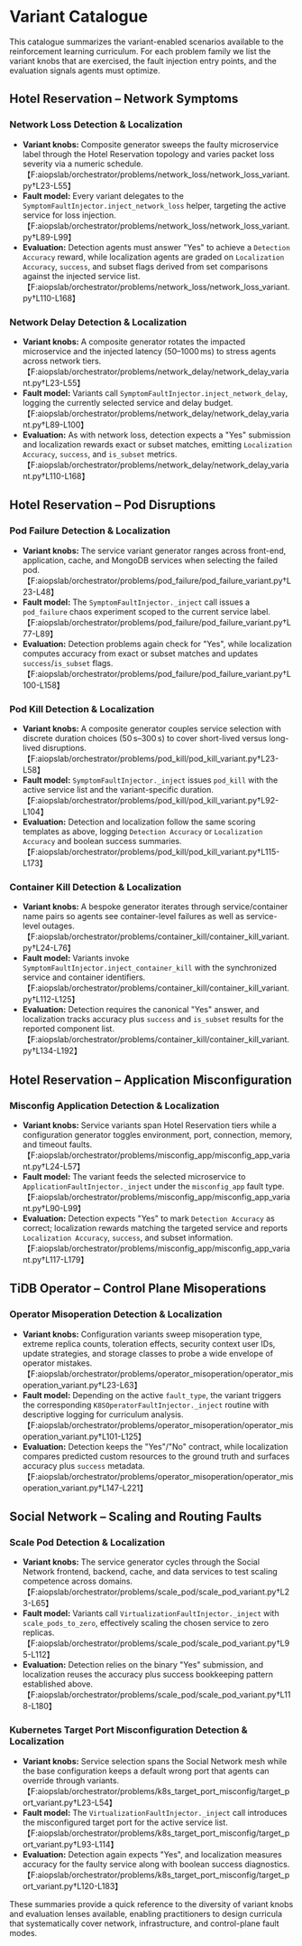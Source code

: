 # Variant Catalogue

This catalogue summarizes the variant-enabled scenarios available to the reinforcement learning curriculum. For each problem family we list the variant knobs that are exercised, the fault injection entry points, and the evaluation signals agents must optimize.

## Hotel Reservation – Network Symptoms

### Network Loss Detection & Localization
- **Variant knobs:** Composite generator sweeps the faulty microservice label through the Hotel Reservation topology and varies packet loss severity via a numeric schedule.【F:aiopslab/orchestrator/problems/network_loss/network_loss_variant.py†L23-L55】
- **Fault model:** Every variant delegates to the `SymptomFaultInjector.inject_network_loss` helper, targeting the active service for loss injection.【F:aiopslab/orchestrator/problems/network_loss/network_loss_variant.py†L89-L99】
- **Evaluation:** Detection agents must answer "Yes" to achieve a `Detection Accuracy` reward, while localization agents are graded on `Localization Accuracy`, `success`, and subset flags derived from set comparisons against the injected service list.【F:aiopslab/orchestrator/problems/network_loss/network_loss_variant.py†L110-L168】

### Network Delay Detection & Localization
- **Variant knobs:** A composite generator rotates the impacted microservice and the injected latency (50–1000 ms) to stress agents across network tiers.【F:aiopslab/orchestrator/problems/network_delay/network_delay_variant.py†L23-L55】
- **Fault model:** Variants call `SymptomFaultInjector.inject_network_delay`, logging the currently selected service and delay budget.【F:aiopslab/orchestrator/problems/network_delay/network_delay_variant.py†L89-L100】
- **Evaluation:** As with network loss, detection expects a "Yes" submission and localization rewards exact or subset matches, emitting `Localization Accuracy`, `success`, and `is_subset` metrics.【F:aiopslab/orchestrator/problems/network_delay/network_delay_variant.py†L110-L168】

## Hotel Reservation – Pod Disruptions

### Pod Failure Detection & Localization
- **Variant knobs:** The service variant generator ranges across front-end, application, cache, and MongoDB services when selecting the failed pod.【F:aiopslab/orchestrator/problems/pod_failure/pod_failure_variant.py†L23-L48】
- **Fault model:** The `SymptomFaultInjector._inject` call issues a `pod_failure` chaos experiment scoped to the current service label.【F:aiopslab/orchestrator/problems/pod_failure/pod_failure_variant.py†L77-L89】
- **Evaluation:** Detection problems again check for "Yes", while localization computes accuracy from exact or subset matches and updates `success`/`is_subset` flags.【F:aiopslab/orchestrator/problems/pod_failure/pod_failure_variant.py†L100-L158】

### Pod Kill Detection & Localization
- **Variant knobs:** A composite generator couples service selection with discrete duration choices (50 s–300 s) to cover short-lived versus long-lived disruptions.【F:aiopslab/orchestrator/problems/pod_kill/pod_kill_variant.py†L23-L58】
- **Fault model:** `SymptomFaultInjector._inject` issues `pod_kill` with the active service list and the variant-specific duration.【F:aiopslab/orchestrator/problems/pod_kill/pod_kill_variant.py†L92-L104】
- **Evaluation:** Detection and localization follow the same scoring templates as above, logging `Detection Accuracy` or `Localization Accuracy` and boolean success summaries.【F:aiopslab/orchestrator/problems/pod_kill/pod_kill_variant.py†L115-L173】

### Container Kill Detection & Localization
- **Variant knobs:** A bespoke generator iterates through service/container name pairs so agents see container-level failures as well as service-level outages.【F:aiopslab/orchestrator/problems/container_kill/container_kill_variant.py†L24-L76】
- **Fault model:** Variants invoke `SymptomFaultInjector.inject_container_kill` with the synchronized service and container identifiers.【F:aiopslab/orchestrator/problems/container_kill/container_kill_variant.py†L112-L125】
- **Evaluation:** Detection requires the canonical "Yes" answer, and localization tracks accuracy plus `success` and `is_subset` results for the reported component list.【F:aiopslab/orchestrator/problems/container_kill/container_kill_variant.py†L134-L192】

## Hotel Reservation – Application Misconfiguration

### Misconfig Application Detection & Localization
- **Variant knobs:** Service variants span Hotel Reservation tiers while a configuration generator toggles environment, port, connection, memory, and timeout faults.【F:aiopslab/orchestrator/problems/misconfig_app/misconfig_app_variant.py†L24-L57】
- **Fault model:** The variant feeds the selected microservice to `ApplicationFaultInjector._inject` under the `misconfig_app` fault type.【F:aiopslab/orchestrator/problems/misconfig_app/misconfig_app_variant.py†L90-L99】
- **Evaluation:** Detection expects "Yes" to mark `Detection Accuracy` as correct; localization rewards matching the targeted service and reports `Localization Accuracy`, `success`, and subset information.【F:aiopslab/orchestrator/problems/misconfig_app/misconfig_app_variant.py†L117-L179】

## TiDB Operator – Control Plane Misoperations

### Operator Misoperation Detection & Localization
- **Variant knobs:** Configuration variants sweep misoperation type, extreme replica counts, toleration effects, security context user IDs, update strategies, and storage classes to probe a wide envelope of operator mistakes.【F:aiopslab/orchestrator/problems/operator_misoperation/operator_misoperation_variant.py†L23-L63】
- **Fault model:** Depending on the active `fault_type`, the variant triggers the corresponding `K8SOperatorFaultInjector._inject` routine with descriptive logging for curriculum analysis.【F:aiopslab/orchestrator/problems/operator_misoperation/operator_misoperation_variant.py†L101-L125】
- **Evaluation:** Detection keeps the "Yes"/"No" contract, while localization compares predicted custom resources to the ground truth and surfaces accuracy plus `success` metadata.【F:aiopslab/orchestrator/problems/operator_misoperation/operator_misoperation_variant.py†L147-L221】

## Social Network – Scaling and Routing Faults

### Scale Pod Detection & Localization
- **Variant knobs:** The service generator cycles through the Social Network frontend, backend, cache, and data services to test scaling competence across domains.【F:aiopslab/orchestrator/problems/scale_pod/scale_pod_variant.py†L23-L65】
- **Fault model:** Variants call `VirtualizationFaultInjector._inject` with `scale_pods_to_zero`, effectively scaling the chosen service to zero replicas.【F:aiopslab/orchestrator/problems/scale_pod/scale_pod_variant.py†L95-L112】
- **Evaluation:** Detection relies on the binary "Yes" submission, and localization reuses the accuracy plus success bookkeeping pattern established above.【F:aiopslab/orchestrator/problems/scale_pod/scale_pod_variant.py†L118-L180】

### Kubernetes Target Port Misconfiguration Detection & Localization
- **Variant knobs:** Service selection spans the Social Network mesh while the base configuration keeps a default wrong port that agents can override through variants.【F:aiopslab/orchestrator/problems/k8s_target_port_misconfig/target_port_variant.py†L23-L54】
- **Fault model:** The `VirtualizationFaultInjector._inject` call introduces the misconfigured target port for the active service list.【F:aiopslab/orchestrator/problems/k8s_target_port_misconfig/target_port_variant.py†L93-L114】
- **Evaluation:** Detection again expects "Yes", and localization measures accuracy for the faulty service along with boolean success diagnostics.【F:aiopslab/orchestrator/problems/k8s_target_port_misconfig/target_port_variant.py†L120-L183】

These summaries provide a quick reference to the diversity of variant knobs and evaluation lenses available, enabling practitioners to design curricula that systematically cover network, infrastructure, and control-plane fault modes.
